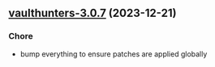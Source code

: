 

## [vaulthunters-3.0.7](https://github.com/truecharts/charts/compare/vaulthunters-3.0.6...vaulthunters-3.0.7) (2023-12-21)

### Chore

- bump everything to ensure patches are applied globally
  
  